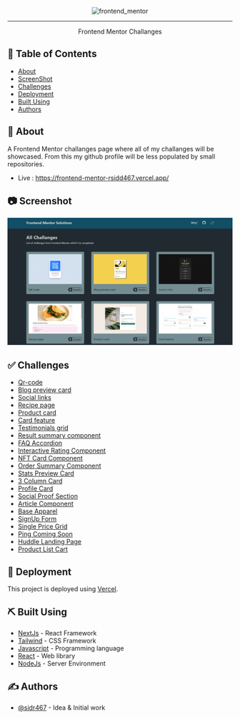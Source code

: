 <p align="center"><img src="https://socialify.git.ci/sidr467/frontend_mentor/image?language=1&name=1&owner=1&theme=Light" alt="frontend_mentor" width="640" height="320" />
</p>

---

<p align="center"> Frontend Mentor Challanges
    <br> 
</p>

## 📝 Table of Contents

- [About](#about)
- [ScreenShot](#ss)
- [Challenges](#challenges)
- [Deployment](#deployment)
- [Built Using](#built_using)
- [Authors](#authors)

## 🧐 About <a name = "about"></a>

A Frontend Mentor challanges page where all of my challanges will be showcased. From this my github profile will be less populated by small repositories.

- Live : https://frontend-mentor-rsidd467.vercel.app/

## 📷 Screenshot <a name = "ss"></a>

![ScreenShot](./public/Readme/preview.png)

## ✅ Challenges <a name = "challenges"></a>

- [Qr-code](https://frontend-mentor-rsidd467.vercel.app/challenges/qr-code)
- [Blog preview card](https://frontend-mentor-rsidd467.vercel.app/challenges/blog-preview-card)
- [Social links](https://frontend-mentor-rsidd467.vercel.app/challenges/social-links)
- [Recipe page](https://frontend-mentor-rsidd467.vercel.app/challenges/recipe-page)
- [Product card](https://frontend-mentor-rsidd467.vercel.app/challenges/product-card)
- [Card feature](https://frontend-mentor-rsidd467.vercel.app/challenges/card-feature)
- [Testimonials grid](https://frontend-mentor-rsidd467.vercel.app/challenges/testimonials-grid-section)
- [Result summary component](https://frontend-mentor-rsidd467.vercel.app/challenges/result-summary-component)
- [FAQ Accordion ](https://frontend-mentor-rsidd467.vercel.app/challenges/faq-accordion-main)
- [Interactive Rating Component ](https://frontend-mentor-rsidd467.vercel.app/challenges/interactive-rating-component)
- [NFT Card Component ](https://frontend-mentor-rsidd467.vercel.app/challenges/nft-card)
- [Order Summary Component ](https://frontend-mentor-rsidd467.vercel.app/challenges/order-summary)
- [Stats Preview Card ](https://frontend-mentor-rsidd467.vercel.app/challenges/stats-preview)
- [3 Column Card ](https://frontend-mentor-rsidd467.vercel.app/challenges/3-column-card)
- [Profile Card ](https://frontend-mentor-rsidd467.vercel.app/challenges/profile-card)
- [Social Proof Section ](https://frontend-mentor-rsidd467.vercel.app/challenges/social-proof-section)
- [Article Component ](https://frontend-mentor-rsidd467.vercel.app/challenges/article-component)
- [Base Apparel ](https://frontend-mentor-rsidd467.vercel.app/challenges/base-apparel)
- [SignUp Form ](https://frontend-mentor-rsidd467.vercel.app/challenges/signup-form)
- [Single Price Grid ](https://frontend-mentor-rsidd467.vercel.app/challenges/single-price-grid)
- [Ping Coming Soon ](https://frontend-mentor-rsidd467.vercel.app/challenges/ping-coming-soon)
- [Huddle Landing Page ](https://frontend-mentor-rsidd467.vercel.app/challenges/huddle-landing-page)
- [Product List Cart ](https://frontend-mentor-rsidd467.vercel.app/challenges/product-list-cart)

## 🚀 Deployment <a name = "deployment"></a>

This project is deployed using [Vercel](https://vercel.com).

## ⛏️ Built Using <a name = "built_using"></a>

- [NextJs](https://nextjs.org/) - React Framework
- [Tailwind](https://tailwindcss.com/) - CSS Framework
- [Javascript](https://www.typescriptlang.org/) - Programming language
- [React](https://react.dev/) - Web library
- [NodeJs](https://nodejs.org/en/) - Server Environment

## ✍️ Authors <a name = "authors"></a>

- [@sidr467](https://github.com/sidr467) - Idea & Initial work

<!-- # frontend_mentor

A Frontend Mentor challanges page where all of my challanges of will be showcased. From this my github profile will be less populated by small repositories.

This is a [Next.js](https://nextjs.org/) project bootstrapped with [`create-next-app`](https://github.com/vercel/next.js/tree/canary/packages/create-next-app).

## Getting Started

First, run the development server:

```bash
npm run dev
# or
yarn dev
# or
pnpm dev
# or
bun dev
```

Open [http://localhost:3000](http://localhost:3000) with your browser to see the result.

You can start editing the page by modifying `app/page.js`. The page auto-updates as you edit the file.

This project uses [`next/font`](https://nextjs.org/docs/basic-features/font-optimization) to automatically optimize and load Inter, a custom Google Font.

## Learn More

To learn more about Next.js, take a look at the following resources:

- [Next.js Documentation](https://nextjs.org/docs) - learn about Next.js features and API.
- [Learn Next.js](https://nextjs.org/learn) - an interactive Next.js tutorial.

You can check out [the Next.js GitHub repository](https://github.com/vercel/next.js/) - your feedback and contributions are welcome!

## Deploy on Vercel

The easiest way to deploy your Next.js app is to use the [Vercel Platform](https://vercel.com/new?utm_medium=default-template&filter=next.js&utm_source=create-next-app&utm_campaign=create-next-app-readme) from the creators of Next.js.

Check out our [Next.js deployment documentation](https://nextjs.org/docs/deployment) for more details. -->
